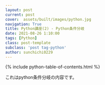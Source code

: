 ```yaml
---
layout: post
current: post
cover:  assets/built/images/python.jpg
navigation: True
title: Python講座(2) - Python条件分岐 
date: 2021-08-26 1:10:00
tags: [Python]
class: post-template
subclass: 'post tag-python'
author: sunchichi0229
---
```


{% include python-table-of-contents.html %}

これはpython条件分岐の内容です。